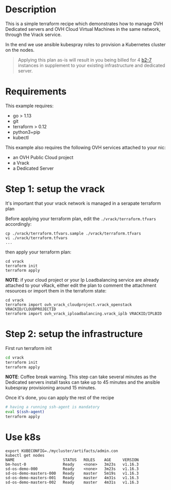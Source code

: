# Description

This is a simple terraform recipe which demonstrates how to manage OVH Dedicated servers and OVH Cloud Virtual
Machines in the same network, through the Vrack service.

In the end we use ansible kubespray roles to provision a Kubernetes cluster on the nodes.

> Applying this plan as-is will result in you being billed for 4 [b2-7](https://www.ovhcloud.com/fr/public-cloud/guaranteed-resources/)
> instances in supplement to your existing infrastructure and dedicated server.

# Requirements

This example requires:
- go > 1.13
- git 
- terraform > 0.12
- python3+pip
- kubectl 

This example also requires the following OVH services attached to your nic:

- an OVH Public Cloud project
- a Vrack 
- a Dedicated Server

# Step 1: setup the vrack 

It's important that your vrack network is managed in a serapate terraform plan

Before applying your terraform plan, edit the `./vrack/terraform.tfvars` accordingly:

```
cp ./vrack/terraform.tfvars.sample ./vrack/terraform.tfvars
vi ./vrack/terraform.tfvars
...
```

then apply your terraform plan:

```
cd vrack
terraform init
terraform apply
```

__NOTE__: if your cloud project or your Ip Loadbalancing service are already 
attached to your vRack, either edit the plan to comment the attachment resources
or import them in the terraform state:

```
cd vrack
terraform import ovh_vrack_cloudproject.vrack_openstack VRACKID/CLOUDPROJECTID
terraform import ovh_vrack_iploadbalancing.vrack_iplb VRACKID/IPLBID
```

# Step 2: setup the infrastructure

First run terraform init

```sh
cd vrack
terraform init
terraform apply
```

__NOTE__: Coffee break warning. This step can take several minutes as
the Dedicated servers install tasks can take up to 45 minutes and the 
ansible kubespray provisioning around 15 minutes.


Once it's done, you can apply the rest of the recipe

```sh
# having a running ssh-agent is mandatory
eval $(ssh-agent)
terraform apply
```

# Use k8s

```
export KUBECONFIG=./mycluster/artifacts/admin.con
kubectl get nodes
NAME                     STATUS   ROLES    AGE     VERSION
bm-host-0                Ready    <none>   3m23s   v1.16.3
sd-os-demo-000           Ready    <none>   3m23s   v1.16.3
sd-os-demo-masters-000   Ready    master   5m19s   v1.16.3
sd-os-demo-masters-001   Ready    master   4m31s   v1.16.3
sd-os-demo-masters-002   Ready    master   4m31s   v1.16.3
```
